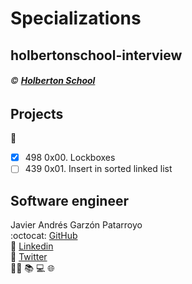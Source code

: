# Specializations
## holbertonschool-interview
###### :copyright: **[Holberton School](https://www.holbertonschool.com/)**

## Projects
:open_file_folder:
* [x] 498 0x00. Lockboxes
* [ ] 439 0x01. Insert in sorted linked list

## Software engineer
Javier Andrés Garzón Patarroyo  
:octocat: [GitHub](https://github.com/javierandresgp/)  
:link: [Linkedin](https://www.linkedin.com/in/javierandresgp/)  
:link: [Twitter](https://twitter.com/javierandresgp0)  
:man_technologist: :books: :computer: :globe_with_meridians:
